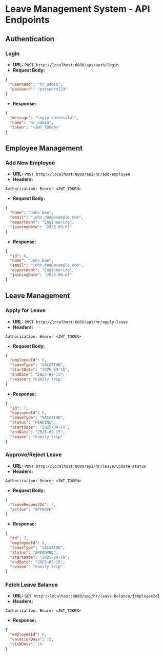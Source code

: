 # Leave Management System - API Endpoints

## Authentication

### Login

* **URL:** `POST http://localhost:8080/api/auth/login`
* **Request Body:**

```json
{
  "username": "hr_admin",
  "password": "password123"
}
```

* **Response:**

```json
{
  "message": "Login successful",
  "name": "hr_admin",
  "token": "<JWT_TOKEN>"
}
```

## Employee Management

### Add New Employee

* **URL:** `POST http://localhost:8080/api/hr/add-employee`
* **Headers:**

```
Authorization: Bearer <JWT_TOKEN>
```

* **Request Body:**

```json
{
  "name": "John Doe",
  "email": "john.doe@example.com",
  "department": "Engineering",
  "joiningDate": "2025-09-01"
}
```

* **Response:**

```json
{
  "id": 6,
  "name": "John Doe",
  "email": "john.doe@example.com",
  "department": "Engineering",
  "joiningDate": "2025-09-01"
}
```

## Leave Management

### Apply for Leave

* **URL:** `POST http://localhost:8080/api/hr/apply-leave`
* **Headers:**

```
Authorization: Bearer <JWT_TOKEN>
```

* **Request Body:**

```json
{
  "employeeId": 6,
  "leaveType": "VACATION",
  "startDate": "2025-09-10",
  "endDate": "2025-09-15",
  "reason": "Family trip"
}
```

* **Response:**

```json
{
  "id": 7,
  "employeeId": 6,
  "leaveType": "VACATION",
  "status": "PENDING",
  "startDate": "2025-09-10",
  "endDate": "2025-09-15",
  "reason": "Family trip"
}
```

### Approve/Reject Leave

* **URL:** `POST http://localhost:8080/api/hr/leave/update-status`
* **Headers:**

```
Authorization: Bearer <JWT_TOKEN>
```

* **Request Body:**

```json
{
  "leaveRequestId": 7,
  "action": "APPROVE"
}
```

* **Response:**

```json
{
  "id": 7,
  "employeeId": 6,
  "leaveType": "VACATION",
  "status": "APPROVED",
  "startDate": "2025-09-10",
  "endDate": "2025-09-15",
  "reason": "Family trip"
}
```

### Fetch Leave Balance

* **URL:** `GET http://localhost:8080/api/hr/leave-balance/{employeeId}`
* **Headers:**

```
Authorization: Bearer <JWT_TOKEN>
```

* **Response:**

```json
{
  "employeeId": 6,
  "vacationDays": 15,
  "sickDays": 10
}
```
